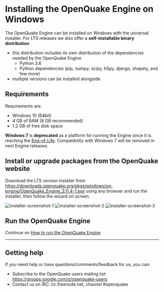 # Installing the OpenQuake Engine on Windows

The OpenQuake Engine can be installed on Windows with the universal installer.
For LTS releases we also offer a **self-installable binary distribution**.

- this distribution includes its own distribution of the dependencies needed by the OpenQuake Engine
    - Python 3.6
    - Python dependencies (pip, numpy, scipy, h5py, django, shapely, and few more)
- multiple versions can be installed alongside

## Requirements

Requirements are:

- Windows 10 (64bit)
- 4 GB of RAM (8 GB recommended)
- 1.2 GB of free disk space

**Windows 7** is **deprecated** as a platform for running the Engine since it is reaching the [End-of-Life](https://www.microsoft.com/en-us/windowsforbusiness/end-of-windows-7-support). Compatibility with Windows 7 will be removed in next Engine releases.

## Install or upgrade packages from the OpenQuake website

Download the LTS version installer from https://downloads.openquake.org/pkgs/windows/oq-engine/OpenQuake_Engine_3.11.4-1.exe using any browser and run the installer, then follow the wizard on screen.

![installer-screenshot-1](../img/win-installer-1.png)
![installer-screenshot-2](../img/win-installer-2.png)
![installer-screenshot-3](../img/win-installer-3.png)

## Run the OpenQuake Engine

Continue on [How to run the OpenQuake Engine](../running/windows.md)

***

## Getting help
If you need help or have questions/comments/feedback for us, you can:
  * Subscribe to the OpenQuake users mailing list: https://groups.google.com/g/openquake-users
  * Contact us on IRC: irc.freenode.net, channel #openquake
